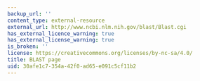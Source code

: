 ```yaml
---
backup_url: ''
content_type: external-resource
external_url: http://www.ncbi.nlm.nih.gov/blast/Blast.cgi
has_external_licence_warning: true
has_external_license_warning: true
is_broken: ''
license: https://creativecommons.org/licenses/by-nc-sa/4.0/
title: BLAST page
uid: 30afe1c7-354a-42f0-ad65-e091c5cf11b2
---
```

